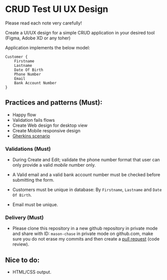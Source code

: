 # CRUD Test UI UX Design

Please read each note very carefully!

Create a UI/UX design for a simple CRUD application in your desired tool (Figma, Adobe XD or any toher) 

Application implements the below model:
```
Customer {
	Firstname
	Lastname
	Date Of Birth
	Phone Number
	Email
	Bank Account Number
}
```
## Practices and patterns (Must):

- Happy flow
- Validation fails flows
- Create Web design for desktop view
- Create Mobile responsive design 
- [Gherkins scenario](https://www.cucumber.io/)

### Validations (Must)

- During Create and Edit; validate the phone number format that user can only provide a valid *mobile* number only.

- A Valid email and a valid bank account number must be checked before submitting the form.

- Customers must be unique in database: By `Firstname`, `Lastname` and `Date Of Birth`.

- Email must be unique.

### Delivery (Must)
- Please clone this repository in a new github repository in private mode and share with ID: `mason-chase` in private mode on github.com, make sure you do not erase my commits and then create a [pull request](https://docs.github.com/en/pull-requests/collaborating-with-pull-requests/proposing-changes-to-your-work-with-pull-requests/about-pull-requests) (code review).

## Nice to do:
- HTML/CSS output.
